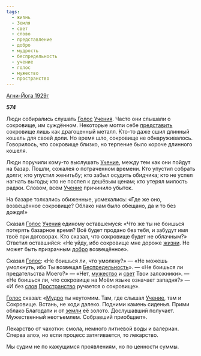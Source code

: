 ```yaml
---
tags:
  - жизнь
  - Земля
  - свет
  - слово
  - представление
  - добро
  - мудрость
  - беспредельность
  - учение
  - голос
  - мужество
  - пространство
---
```

[Агни-Йога 1929г](https://127.0.0.1:4002/agni/1929)

___574___

Люди собирались слушать [Голос](../../../tags/#голос) [Учения](../../../tags/#учение). Часто они слышали о сокровище, им суждённом. Некоторые могли себе [представить](../../../tags/#представление) сокровище лишь как драгоценный металл. Кто-то даже сшил длинный кошель для своей доли. Но время шло, сокровище не обнаруживалось. Говорилось, что сокровище близко, но терпение было короче длинного кошеля.   

Люди поручили кому-то выслушать [Учение](../../../tags/#учение), между тем как они пойдут на базар. Пошли, сожалея о потраченном времени. Кто упустил собрать долги; кто упустил женитьбу; кто забыл осудить обидчика; кто не успел нагнать выгоды; кто не поспел к дешёвым ценам; кто утерял милость раджи. Словом, всем [Учение](../../../tags/#учение) причинило убыток.   

На базаре толкались обиженные, усмехались: «Где же оно, возвещённое сокровище? Облако нам было обещано, да и то без дождя!»   

Сказал [Голос](../../../tags/#голос) [Учения](../../../tags/#учение) единому оставшемуся: «Что же ты не боишься потерять базарное время? Всё будет продано без тебя, и забудут имя твоё при договорах. Кто сказал, что сокровище будет не облачным?» Ответил оставшийся: «Не уйду, ибо сокровище мне дороже [жизни](../../../tags/#жизнь). Не может быть призрачным [добро](../../../tags/#добро) возвещённое».   

Сказал [Голос](../../../tags/#голос): «Не боишься ли, что умолкну?» — «Не можешь умолкнуть, ибо Ты возвещал [Беспредельность](../../../tags/#беспредельность)». — «Не боишься ли предательства Моего?» — «Нет, [мужество](../../../tags/#мужество) и [свет](../../../tags/#свет) Твои заложники». — «Не боишься ли, что сокровище на Моём языке означает западня?» — «И без [слов](../../../tags/#слово) [Пространство](../../../tags/#пространство) ручается о сокровище».   

[Голос](../../../tags/#голос) сказал: «[Мудро](../../../tags/#мудрость) ты неутомим. Там, где слышал [Учение](../../../tags/#учение), там и Сокровище. Встань, не ходи далеко. Подними камень сиденья. Прими облако Благодати и от [земли](../../../tags/#Земля) её золото. Дослушавший получает. Мужественный неотъемлем. Собравший приобщает».   

Лекарство от чахотки: смола, немного литиевой воды и валериан. Сперва алоэ, но если процесс затягивается, то лекарство.   

Мы судим не по кажущимся проявлениям, но по ценности суммы.